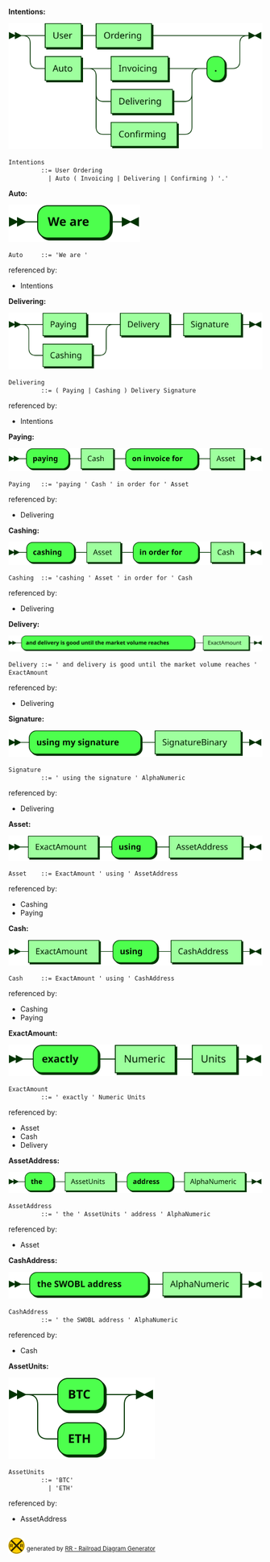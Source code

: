 **Intentions:**

![Intentions](diagram/Intentions.svg)

```
Intentions
         ::= User Ordering
           | Auto ( Invoicing | Delivering | Confirming ) '.'
```

**Auto:**

![Auto](diagram/Auto.svg)

```
Auto     ::= 'We are '
```

referenced by:

* Intentions

**Delivering:**

![Delivering](diagram/Delivering.svg)

```
Delivering
         ::= ( Paying | Cashing ) Delivery Signature
```

referenced by:

* Intentions

**Paying:**

![Paying](diagram/Paying.svg)

```
Paying   ::= 'paying ' Cash ' in order for ' Asset
```

referenced by:

* Delivering

**Cashing:**

![Cashing](diagram/Cashing.svg)

```
Cashing  ::= 'cashing ' Asset ' in order for ' Cash
```

referenced by:

* Delivering

**Delivery:**

![Delivery](diagram/Delivery.svg)

```
Delivery ::= ' and delivery is good until the market volume reaches ' ExactAmount
```

referenced by:

* Delivering

**Signature:**

![Signature](diagram/Signature.svg)

```
Signature
         ::= ' using the signature ' AlphaNumeric
```

referenced by:

* Delivering

**Asset:**

![Asset](diagram/Asset.svg)

```
Asset    ::= ExactAmount ' using ' AssetAddress
```

referenced by:

* Cashing
* Paying

**Cash:**

![Cash](diagram/Cash.svg)

```
Cash     ::= ExactAmount ' using ' CashAddress
```

referenced by:

* Cashing
* Paying

**ExactAmount:**

![ExactAmount](diagram/ExactAmount.svg)

```
ExactAmount
         ::= ' exactly ' Numeric Units
```

referenced by:

* Asset
* Cash
* Delivery

**AssetAddress:**

![AssetAddress](diagram/AssetAddress.svg)

```
AssetAddress
         ::= ' the ' AssetUnits ' address ' AlphaNumeric
```

referenced by:

* Asset

**CashAddress:**

![CashAddress](diagram/CashAddress.svg)

```
CashAddress
         ::= ' the SWOBL address ' AlphaNumeric
```

referenced by:

* Cash

**AssetUnits:**

![AssetUnits](diagram/AssetUnits.svg)

```
AssetUnits
         ::= 'BTC'
           | 'ETH'
```

referenced by:

* AssetAddress

## 
![rr-2.0](diagram/rr-2.0.svg) <sup>generated by [RR - Railroad Diagram Generator][RR]</sup>

[RR]: http://bottlecaps.de/rr/ui